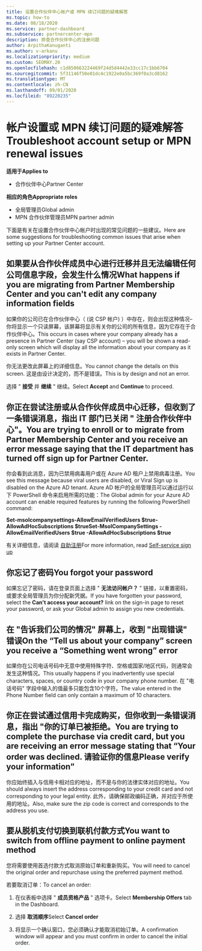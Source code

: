 ```yaml
---
title: 设置合作伙伴中心帐户或 MPN 续订问题的疑难解答
ms.topic: how-to
ms.date: 08/18/2020
ms.service: partner-dashboard
ms.subservice: partnercenter-mpn
description: 排查合作伙伴中心的注册问题
author: ArpithaKanuganti
ms.author: v-arkanu
ms.localizationpriority: medium
ms.custom: SEOMAY.20
ms.openlocfilehash: c1d850663224469f24d5d4442e33cc17c1bb6704
ms.sourcegitcommit: 5f31146f50e01dc4c1922e0a5bc369f0a3cd8162
ms.translationtype: MT
ms.contentlocale: zh-CN
ms.lasthandoff: 09/01/2020
ms.locfileid: "89220235"
---
```

# <a name="troubleshoot-account-setup-or-mpn-renewal-issues"></a><span data-ttu-id="bb09c-103">帐户设置或 MPN 续订问题的疑难解答</span><span class="sxs-lookup"><span data-stu-id="bb09c-103">Troubleshoot account setup or MPN renewal issues</span></span>

<span data-ttu-id="bb09c-104">**适用于**</span><span class="sxs-lookup"><span data-stu-id="bb09c-104">**Applies to**</span></span>

- <span data-ttu-id="bb09c-105">合作伙伴中心</span><span class="sxs-lookup"><span data-stu-id="bb09c-105">Partner Center</span></span>
 
<span data-ttu-id="bb09c-106">**相应的角色**</span><span class="sxs-lookup"><span data-stu-id="bb09c-106">**Appropriate roles**</span></span>

- <span data-ttu-id="bb09c-107">全局管理员</span><span class="sxs-lookup"><span data-stu-id="bb09c-107">Global admin</span></span>
- <span data-ttu-id="bb09c-108">MPN 合作伙伴管理员</span><span class="sxs-lookup"><span data-stu-id="bb09c-108">MPN partner admin</span></span> 
 
<span data-ttu-id="bb09c-109">下面是有关在设置合作伙伴中心帐户时出现的常见问题的一些建议。</span><span class="sxs-lookup"><span data-stu-id="bb09c-109">Here are some suggestions for troubleshooting common issues that arise when setting up your Partner Center account.</span></span>

## <a name="what-happens-if-you-are-migrating-from-partner-membership-center-and-you-cant-edit-any-company-information-fields"></a><span data-ttu-id="bb09c-110">如果要从合作伙伴成员中心进行迁移并且无法编辑任何公司信息字段，会发生什么情况</span><span class="sxs-lookup"><span data-stu-id="bb09c-110">What happens if you are migrating from Partner Membership Center and you can't edit any company information fields</span></span>

<span data-ttu-id="bb09c-111">如果你的公司已在合作伙伴中心（ (说 CSP 帐户) ）中存在，则会出现这种情况–你将显示一个只读屏幕，该屏幕将显示有关你的公司的所有信息，因为它存在于合作伙伴中心。</span><span class="sxs-lookup"><span data-stu-id="bb09c-111">This occurs in cases where your company already has a presence in Partner Center (say CSP account) – you will be shown a read-only screen which will display all the information about your company as it exists in Partner Center.</span></span>

<span data-ttu-id="bb09c-112">你无法更改此屏幕上的详细信息。</span><span class="sxs-lookup"><span data-stu-id="bb09c-112">You cannot change the details on this screen.</span></span> <span data-ttu-id="bb09c-113">这是由设计决定的，而不是错误。</span><span class="sxs-lookup"><span data-stu-id="bb09c-113">This is by design and not an error.</span></span>

<span data-ttu-id="bb09c-114">选择 " **接受** 并 **继续** " 继续。</span><span class="sxs-lookup"><span data-stu-id="bb09c-114">Select **Accept** and **Continue** to proceed.</span></span>

## <a name="you-are-trying-to-enroll-or-to-migrate-from-partner-membership-center-and-you-receive-an-error-message-saying-that-the-it-department-has-turned-off-sign-up-for-partner-center"></a><span data-ttu-id="bb09c-115">你正在尝试注册或从合作伙伴成员中心迁移，但收到了一条错误消息，指出 IT 部门已关闭 " **注册合作伙伴中心**"。</span><span class="sxs-lookup"><span data-stu-id="bb09c-115">You are trying to enroll or to migrate from Partner Membership Center and you receive an error message saying that the IT department has turned off **sign up for Partner Center**.</span></span>

<span data-ttu-id="bb09c-116">你会看到此消息，因为已禁用病毒用户或在 Azure AD 租户上禁用病毒注册。</span><span class="sxs-lookup"><span data-stu-id="bb09c-116">You see this message because viral users are disabled, or Viral Sign up is disabled on the Azure AD tenant.</span></span> <span data-ttu-id="bb09c-117">Azure AD 帐户的全局管理员可以通过运行以下 PowerShell 命令来启用所需的功能：</span><span class="sxs-lookup"><span data-stu-id="bb09c-117">The Global admin for your Azure AD account can enable required features by running the following PowerShell command:</span></span>

<span data-ttu-id="bb09c-118">**Set-msolcompanysettings-AllowEmailVerifiedUsers $true-AllowAdHocSubscriptions $true**</span><span class="sxs-lookup"><span data-stu-id="bb09c-118">**Set-MsolCompanySettings -AllowEmailVerifiedUsers $true -AllowAdHocSubscriptions $true**</span></span>

<span data-ttu-id="bb09c-119">有关详细信息，请阅读 [自助注册](https://docs.microsoft.com/azure/active-directory/users-groups-roles/directory-self-service-signup)</span><span class="sxs-lookup"><span data-stu-id="bb09c-119">For more information, read [Self-service sign up](https://docs.microsoft.com/azure/active-directory/users-groups-roles/directory-self-service-signup)</span></span>

## <a name="you-forgot-your-password"></a><span data-ttu-id="bb09c-120">你忘记了密码</span><span class="sxs-lookup"><span data-stu-id="bb09c-120">You forgot your password</span></span>

<span data-ttu-id="bb09c-121">如果忘记了密码，请在登录页面上选择 " **无法访问帐户？** " 链接，以重置密码，或要求全局管理员为你分配新凭据。</span><span class="sxs-lookup"><span data-stu-id="bb09c-121">If you have forgotten your password, select the **Can't access your account?** link on the sign-in page to reset your password, or ask your Global admin to assign you new credentials.</span></span>

## <a name="on-the-tell-us-about-your-company-screen-you-receive-a-something-went-wrong-error"></a><span data-ttu-id="bb09c-122">在 "告诉我们公司的情况" 屏幕上，收到 "出现错误" 错误</span><span class="sxs-lookup"><span data-stu-id="bb09c-122">On the “Tell us about your company” screen you receive a “Something went wrong” error</span></span>

<span data-ttu-id="bb09c-123">如果你在公司电话号码中无意中使用特殊字符、空格或国家/地区代码，则通常会发生这种情况。</span><span class="sxs-lookup"><span data-stu-id="bb09c-123">This usually happens if you inadvertently use special characters, spaces, or country code in your company phone number.</span></span> <span data-ttu-id="bb09c-124">在 "电话号码" 字段中输入的值最多只能包含10个字符。</span><span class="sxs-lookup"><span data-stu-id="bb09c-124">The value entered in the Phone Number field can only contain a maximum of 10 characters.</span></span>

## <a name="you-are-trying-to-complete-the-purchase-via-credit-card-but-you-are-receiving-an-error-message-stating-that-your-order-was-declined-please-verify-your-information"></a><span data-ttu-id="bb09c-125">你正在尝试通过信用卡完成购买，但你收到一条错误消息，指出 "你的订单已被拒绝。</span><span class="sxs-lookup"><span data-stu-id="bb09c-125">You are trying to complete the purchase via credit card, but you are receiving an error message stating that “Your order was declined.</span></span> <span data-ttu-id="bb09c-126">请验证你的信息</span><span class="sxs-lookup"><span data-stu-id="bb09c-126">Please verify your information”</span></span>

<span data-ttu-id="bb09c-127">你应始终插入与信用卡相对应的地址，而不是与你的法律实体对应的地址。</span><span class="sxs-lookup"><span data-stu-id="bb09c-127">You should always insert the address corresponding to your credit card and not corresponding to your legal entity.</span></span> <span data-ttu-id="bb09c-128">此外，请确保邮政编码正确，并对应于所使用的地址。</span><span class="sxs-lookup"><span data-stu-id="bb09c-128">Also, make sure the zip code is correct and corresponds to the address you use.</span></span>

## <a name="you-want-to-switch-from-offline-payment-to-online-payment-method"></a><span data-ttu-id="bb09c-129">要从脱机支付切换到联机付款方式</span><span class="sxs-lookup"><span data-stu-id="bb09c-129">You want to switch from offline payment to online payment method</span></span> 

<span data-ttu-id="bb09c-130">您将需要使用首选付款方式取消原始订单和重新购买。</span><span class="sxs-lookup"><span data-stu-id="bb09c-130">You will need to cancel the original order and repurchase using the preferred payment method.</span></span>

<span data-ttu-id="bb09c-131">若要取消订单：</span><span class="sxs-lookup"><span data-stu-id="bb09c-131">To cancel an order:</span></span>

1. <span data-ttu-id="bb09c-132">在仪表板中选择 " **成员资格产品** " 选项卡。</span><span class="sxs-lookup"><span data-stu-id="bb09c-132">Select **Membership Offers** tab in the Dashboard.</span></span>

2. <span data-ttu-id="bb09c-133">选择 **取消顺序**</span><span class="sxs-lookup"><span data-stu-id="bb09c-133">Select **Cancel order**</span></span>

3. <span data-ttu-id="bb09c-134">将显示一个确认窗口，您必须确认才能取消初始订单。</span><span class="sxs-lookup"><span data-stu-id="bb09c-134">A confirmation window will appear and you must confirm in order to cancel the initial order.</span></span>
